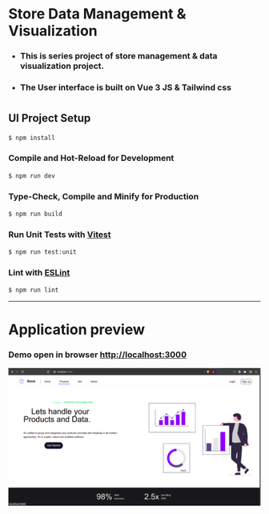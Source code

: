 # Store Data Management & Visualization
- ### This is series project of store management & data visualization project.
- ### The User interface is built on Vue 3 JS & Tailwind css

#
## UI Project Setup
```sh
$ npm install
```
### Compile and Hot-Reload for Development

```sh
$ npm run dev
```

### Type-Check, Compile and Minify for Production

```sh
$ npm run build
```
### Run Unit Tests with [Vitest](https://vitest.dev/)

```sh
$ npm run test:unit
```
### Lint with [ESLint](https://eslint.org/)
```sh
$ npm run lint
``` 
--------
# Application preview

### **Demo open in browser** [http://localhost:3000](http://localhost:3000)

![pwa](./docs/img/Screenshot%20from%202022-06-22%2010-04-59.png)